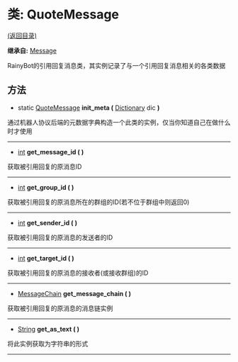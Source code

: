 # 类: QuoteMessage

[(返回目录)](./)

**继承自:** [Message](message.md)

RainyBot的引用回复消息类，其实例记录了与一个引用回复消息相关的各类数据

## 方法

* static [QuoteMessage](quotemessage.md) **init\_meta (** [Dictionary](https://docs.godotengine.org/en/latest/classes/class\_dictionary.html) dic **)**

通过机器人协议后端的元数据字典构造一个此类的实例，仅当你知道自己在做什么时才使用

***

* [int](https://docs.godotengine.org/en/latest/classes/class\_int.html) **get\_message\_id ( )**

获取被引用回复的原消息ID

***

* [int](https://docs.godotengine.org/en/latest/classes/class\_int.html) **get\_group\_id ( )**

获取被引用回复的原消息所在的群组的ID(若不位于群组中则返回0)

***

* [int](https://docs.godotengine.org/en/latest/classes/class\_int.html) **get\_sender\_id ( )**

获取被引用回复的原消息的发送者的ID

***

* [int](https://docs.godotengine.org/en/latest/classes/class\_int.html) **get\_target\_id ( )**

获取被引用回复的原消息的接收者(或接收群组)的ID

***

* [MessageChain](messagechain.md) **get\_message\_chain ( )**

获取被引用回复的原消息的消息链实例

***

* [String](https://docs.godotengine.org/en/latest/classes/class\_string.html) **get\_as\_text ( )**

将此实例获取为字符串的形式

***
